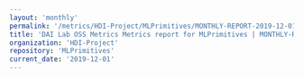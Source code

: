 ```yaml
---
layout: 'monthly'
permalink: '/metrics/HDI-Project/MLPrimitives/MONTHLY-REPORT-2019-12-01/'
title: 'DAI Lab OSS Metrics Metrics report for MLPrimitives | MONTHLY-REPORT-2019-12-01'
organization: 'HDI-Project'
repository: 'MLPrimitives'
current_date: '2019-12-01'
---
```

